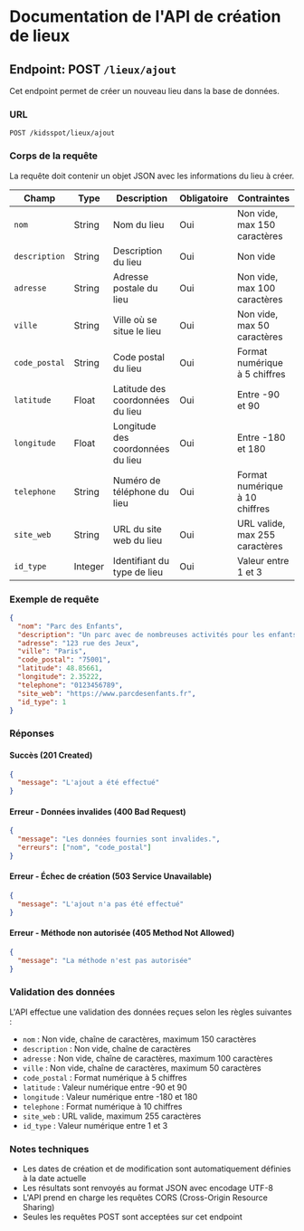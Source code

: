 # Documentation de l'API de création de lieux

## Endpoint: POST `/lieux/ajout`

Cet endpoint permet de créer un nouveau lieu dans la base de données.

### URL

```
POST /kidsspot/lieux/ajout
```

### Corps de la requête

La requête doit contenir un objet JSON avec les informations du lieu à créer.

| Champ           | Type    | Description                           | Obligatoire | Contraintes                             |
|-----------------|---------|---------------------------------------|-------------|----------------------------------------|
| `nom`           | String  | Nom du lieu                           | Oui         | Non vide, max 150 caractères           |
| `description`   | String  | Description du lieu                   | Oui         | Non vide                               |
| `adresse`       | String  | Adresse postale du lieu               | Oui         | Non vide, max 100 caractères           |
| `ville`         | String  | Ville où se situe le lieu             | Oui         | Non vide, max 50 caractères            |
| `code_postal`   | String  | Code postal du lieu                   | Oui         | Format numérique à 5 chiffres          |
| `latitude`      | Float   | Latitude des coordonnées du lieu      | Oui         | Entre -90 et 90                        |
| `longitude`     | Float   | Longitude des coordonnées du lieu     | Oui         | Entre -180 et 180                      |
| `telephone`     | String  | Numéro de téléphone du lieu           | Oui         | Format numérique à 10 chiffres         |
| `site_web`      | String  | URL du site web du lieu               | Oui         | URL valide, max 255 caractères         |
| `id_type`       | Integer | Identifiant du type de lieu           | Oui         | Valeur entre 1 et 3                    |

### Exemple de requête

```json
{
  "nom": "Parc des Enfants",
  "description": "Un parc avec de nombreuses activités pour les enfants",
  "adresse": "123 rue des Jeux",
  "ville": "Paris",
  "code_postal": "75001",
  "latitude": 48.85661,
  "longitude": 2.35222,
  "telephone": "0123456789",
  "site_web": "https://www.parcdesenfants.fr",
  "id_type": 1
}
```

### Réponses

#### Succès (201 Created)

```json
{
  "message": "L'ajout a été effectué"
}
```

#### Erreur - Données invalides (400 Bad Request)

```json
{
  "message": "Les données fournies sont invalides.",
  "erreurs": ["nom", "code_postal"]
}
```

#### Erreur - Échec de création (503 Service Unavailable)

```json
{
  "message": "L'ajout n'a pas été effectué"
}
```

#### Erreur - Méthode non autorisée (405 Method Not Allowed)

```json
{
  "message": "La méthode n'est pas autorisée"
}
```

### Validation des données

L'API effectue une validation des données reçues selon les règles suivantes :
- `nom` : Non vide, chaîne de caractères, maximum 150 caractères
- `description` : Non vide, chaîne de caractères
- `adresse` : Non vide, chaîne de caractères, maximum 100 caractères
- `ville` : Non vide, chaîne de caractères, maximum 50 caractères
- `code_postal` : Format numérique à 5 chiffres
- `latitude` : Valeur numérique entre -90 et 90
- `longitude` : Valeur numérique entre -180 et 180
- `telephone` : Format numérique à 10 chiffres
- `site_web` : URL valide, maximum 255 caractères
- `id_type` : Valeur numérique entre 1 et 3

### Notes techniques

- Les dates de création et de modification sont automatiquement définies à la date actuelle
- Les résultats sont renvoyés au format JSON avec encodage UTF-8
- L'API prend en charge les requêtes CORS (Cross-Origin Resource Sharing)
- Seules les requêtes POST sont acceptées sur cet endpoint
